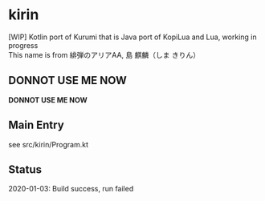 # kirin
[WIP] Kotlin port of Kurumi that is Java port of KopiLua and Lua, working in progress  
This name is from 緋弾のアリアAA, 島 麒麟（しま きりん）  

## **DONNOT USE ME NOW**   
**DONNOT USE ME NOW**   

## Main Entry  
see src/kirin/Program.kt  

## Status  
2020-01-03: Build success, run failed  
